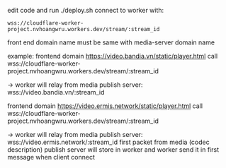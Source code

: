 edit code and run ./deploy.sh
connect to worker with:

```
wss://cloudflare-worker-project.nvhoangwru.workers.dev/stream/:stream_id
```

front end domain name must be same with media-server domain name

example:
frontend domain
https://video.bandia.vn/static/player.html call wss://cloudflare-worker-project.nvhoangwru.workers.dev/stream/:stream_id

-> worker will relay from media publish server: wss://video.bandia.vn/:stream_id

frontend domain
https://video.ermis.network/static/player.html call wss://cloudflare-worker-project.nvhoangwru.workers.dev/stream/:stream_id

-> worker will relay from media publish server: wss://video.ermis.network/:stream_id
first packet from media (codec description) publish server will store in worker and worker send it in first message when client connect
